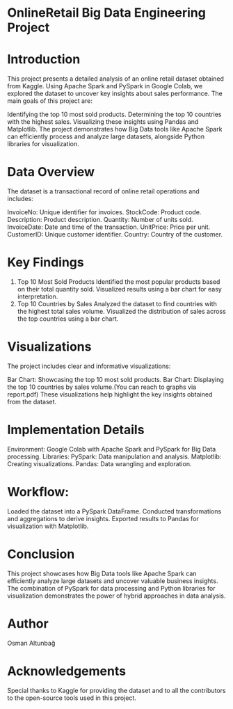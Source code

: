 # OnlineRetail Big Data Engineering Project


# Introduction
This project presents a detailed analysis of an online retail dataset obtained from Kaggle. Using Apache Spark and PySpark in Google Colab, we explored the dataset to uncover key insights about sales performance. The main goals of this project are:

Identifying the top 10 most sold products.
Determining the top 10 countries with the highest sales.
Visualizing these insights using Pandas and Matplotlib.
The project demonstrates how Big Data tools like Apache Spark can efficiently process and analyze large datasets, alongside Python libraries for visualization.

# Data Overview
The dataset is a transactional record of online retail operations and includes:

InvoiceNo: Unique identifier for invoices.
StockCode: Product code.
Description: Product description.
Quantity: Number of units sold.
InvoiceDate: Date and time of the transaction.
UnitPrice: Price per unit.
CustomerID: Unique customer identifier.
Country: Country of the customer.
# Key Findings
1. Top 10 Most Sold Products
Identified the most popular products based on their total quantity sold.
Visualized results using a bar chart for easy interpretation.
2. Top 10 Countries by Sales
Analyzed the dataset to find countries with the highest total sales volume.
Visualized the distribution of sales across the top countries using a bar chart.
# Visualizations
The project includes clear and informative visualizations:

Bar Chart: Showcasing the top 10 most sold products.
Bar Chart: Displaying the top 10 countries by sales volume.(You can reach to graphs via report.pdf)
These visualizations help highlight the key insights obtained from the dataset.

# Implementation Details
Environment: Google Colab with Apache Spark and PySpark for Big Data processing.
Libraries:
PySpark: Data manipulation and analysis.
Matplotlib: Creating visualizations.
Pandas: Data wrangling and exploration.
# Workflow:
Loaded the dataset into a PySpark DataFrame.
Conducted transformations and aggregations to derive insights.
Exported results to Pandas for visualization with Matplotlib.
# Conclusion
This project showcases how Big Data tools like Apache Spark can efficiently analyze large datasets and uncover valuable business insights. The combination of PySpark for data processing and Python libraries for visualization demonstrates the power of hybrid approaches in data analysis.

# Author
Osman Altunbağ

# Acknowledgements
Special thanks to Kaggle for providing the dataset and to all the contributors to the open-source tools used in this project.
